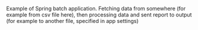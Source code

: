 Example of Spring batch application.
Fetching data from somewhere (for example from csv file here), 
then processing data and sent report to output (for example to another file, specified in app settings) 